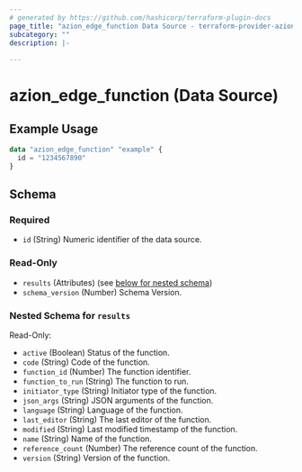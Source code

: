 ```yaml
---
# generated by https://github.com/hashicorp/terraform-plugin-docs
page_title: "azion_edge_function Data Source - terraform-provider-azion"
subcategory: ""
description: |-
  
---
```


# azion_edge_function (Data Source)



## Example Usage

```terraform
data "azion_edge_function" "example" {
  id = "1234567890"
}
```

<!-- schema generated by tfplugindocs -->
## Schema

### Required

- `id` (String) Numeric identifier of the data source.

### Read-Only

- `results` (Attributes) (see [below for nested schema](#nestedatt--results))
- `schema_version` (Number) Schema Version.

<a id="nestedatt--results"></a>
### Nested Schema for `results`

Read-Only:

- `active` (Boolean) Status of the function.
- `code` (String) Code of the function.
- `function_id` (Number) The function identifier.
- `function_to_run` (String) The function to run.
- `initiator_type` (String) Initiator type of the function.
- `json_args` (String) JSON arguments of the function.
- `language` (String) Language of the function.
- `last_editor` (String) The last editor of the function.
- `modified` (String) Last modified timestamp of the function.
- `name` (String) Name of the function.
- `reference_count` (Number) The reference count of the function.
- `version` (String) Version of the function.
